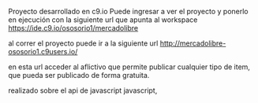    
Proyecto desarrollado en c9.io
Puede ingresar a ver el proyecto y ponerlo en ejecución con la siguiente url que apunta al workspace
https://ide.c9.io/ososorio1/mercadolibre

al correr el proyecto puede ir a la siguiente url
http://mercadolibre-ososorio1.c9users.io/

en esta url acceder al aflictivo que permite publicar cualquier tipo de item, que pueda ser publicado de forma gratuita.


realizado sobre el api de javascript javascript,

